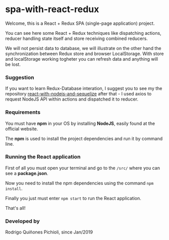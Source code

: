 # spa-with-react-redux

Welcome, this is a React + Redux SPA (single-page application) project.

You can see here some React + Redux techniques like dispatching actions, reducer handling state itself and store receiving combined reducers.

We will not persist data to database, we will illustrate on the other hand the synchronization between Redux store and browser LocalStorage. With store and localStorage working togheter you can refresh data and anything will be lost.

### Suggestion
If you want to learn Redux-Database interation, I suggest you to see my the repository [react-with-nodejs-and-sequelize](https://github.com/rpichioli/react-with-nodejs-and-sequelize) after that - I used axios to request NodeJS API within actions and dispatched it to reducer.

### Requirements
You must have **npm** in your OS by installing **NodeJS**, easily found at the official website.

The **npm** is used to install the project dependencies and run it by command line.

### Running the React application
First of all you must open your terminal and go to the ```/src/``` where you can see a **package.json**.

Now you need to install the npm dependencies using the command ```npm install```.

Finally you just must enter ```npm start``` to run the React application.

That's all!

### Developed by
Rodrigo Quiñones Pichioli, since Jan/2019

